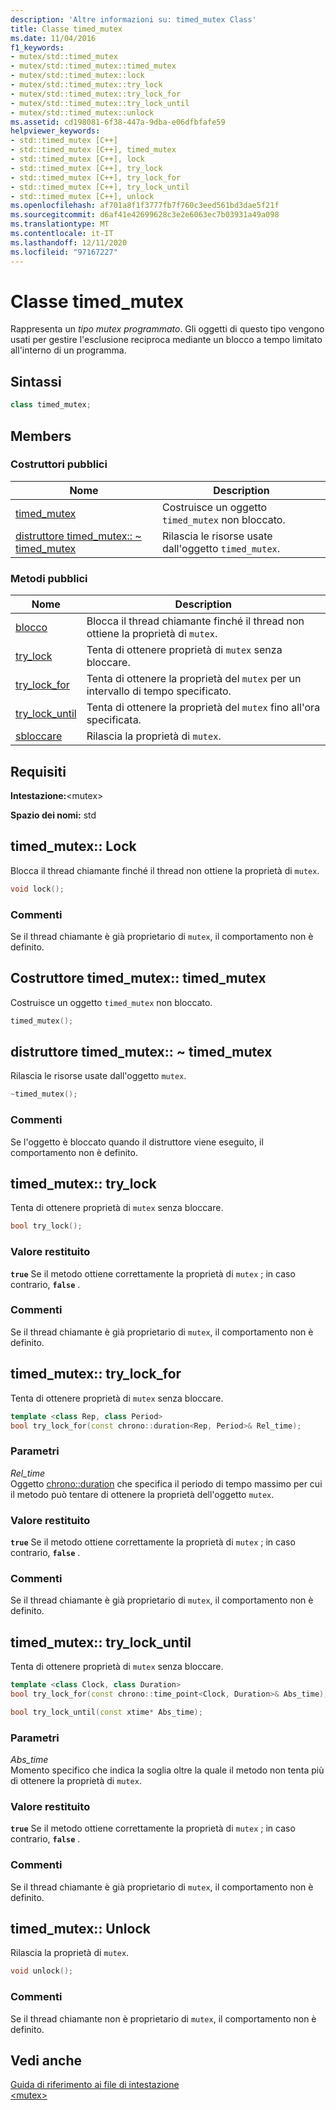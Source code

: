 ```yaml
---
description: 'Altre informazioni su: timed_mutex Class'
title: Classe timed_mutex
ms.date: 11/04/2016
f1_keywords:
- mutex/std::timed_mutex
- mutex/std::timed_mutex::timed_mutex
- mutex/std::timed_mutex::lock
- mutex/std::timed_mutex::try_lock
- mutex/std::timed_mutex::try_lock_for
- mutex/std::timed_mutex::try_lock_until
- mutex/std::timed_mutex::unlock
ms.assetid: cd198081-6f38-447a-9dba-e06dfbfafe59
helpviewer_keywords:
- std::timed_mutex [C++]
- std::timed_mutex [C++], timed_mutex
- std::timed_mutex [C++], lock
- std::timed_mutex [C++], try_lock
- std::timed_mutex [C++], try_lock_for
- std::timed_mutex [C++], try_lock_until
- std::timed_mutex [C++], unlock
ms.openlocfilehash: af701a8f1f3777fb7f760c3eed561bd3dae5f21f
ms.sourcegitcommit: d6af41e42699628c3e2e6063ec7b03931a49a098
ms.translationtype: MT
ms.contentlocale: it-IT
ms.lasthandoff: 12/11/2020
ms.locfileid: "97167227"
---
```

# <a name="timed_mutex-class"></a>Classe timed_mutex

Rappresenta un *tipo mutex programmato*. Gli oggetti di questo tipo vengono usati per gestire l'esclusione reciproca mediante un blocco a tempo limitato all'interno di un programma.

## <a name="syntax"></a>Sintassi

```cpp
class timed_mutex;
```

## <a name="members"></a>Members

### <a name="public-constructors"></a>Costruttori pubblici

|Nome|Description|
|----------|-----------------|
|[timed_mutex](#timed_mutex)|Costruisce un oggetto `timed_mutex` non bloccato.|
|[distruttore timed_mutex:: ~ timed_mutex](#dtortimed_mutex_destructor)|Rilascia le risorse usate dall'oggetto `timed_mutex`.|

### <a name="public-methods"></a>Metodi pubblici

|Nome|Description|
|----------|-----------------|
|[blocco](#lock)|Blocca il thread chiamante finché il thread non ottiene la proprietà di `mutex`.|
|[try_lock](#try_lock)|Tenta di ottenere proprietà di `mutex` senza bloccare.|
|[try_lock_for](#try_lock_for)|Tenta di ottenere la proprietà del `mutex` per un intervallo di tempo specificato.|
|[try_lock_until](#try_lock_until)|Tenta di ottenere la proprietà del `mutex` fino all'ora specificata.|
|[sbloccare](#unlock)|Rilascia la proprietà di `mutex`.|

## <a name="requirements"></a>Requisiti

**Intestazione:**\<mutex>

**Spazio dei nomi:** std

## <a name="timed_mutexlock"></a><a name="lock"></a> timed_mutex:: Lock

Blocca il thread chiamante finché il thread non ottiene la proprietà di `mutex`.

```cpp
void lock();
```

### <a name="remarks"></a>Commenti

Se il thread chiamante è già proprietario di `mutex`, il comportamento non è definito.

## <a name="timed_mutextimed_mutex-constructor"></a><a name="timed_mutex"></a> Costruttore timed_mutex:: timed_mutex

Costruisce un oggetto `timed_mutex` non bloccato.

```cpp
timed_mutex();
```

## <a name="timed_mutextimed_mutex-destructor"></a><a name="dtortimed_mutex_destructor"></a> distruttore timed_mutex:: ~ timed_mutex

Rilascia le risorse usate dall'oggetto `mutex`.

```cpp
~timed_mutex();
```

### <a name="remarks"></a>Commenti

Se l'oggetto è bloccato quando il distruttore viene eseguito, il comportamento non è definito.

## <a name="timed_mutextry_lock"></a><a name="try_lock"></a> timed_mutex:: try_lock

Tenta di ottenere proprietà di `mutex` senza bloccare.

```cpp
bool try_lock();
```

### <a name="return-value"></a>Valore restituito

**`true`** Se il metodo ottiene correttamente la proprietà di `mutex` ; in caso contrario, **`false`** .

### <a name="remarks"></a>Commenti

Se il thread chiamante è già proprietario di `mutex`, il comportamento non è definito.

## <a name="timed_mutextry_lock_for"></a><a name="try_lock_for"></a> timed_mutex:: try_lock_for

Tenta di ottenere proprietà di `mutex` senza bloccare.

```cpp
template <class Rep, class Period>
bool try_lock_for(const chrono::duration<Rep, Period>& Rel_time);
```

### <a name="parameters"></a>Parametri

*Rel_time*\
Oggetto [chrono::duration](../standard-library/duration-class.md) che specifica il periodo di tempo massimo per cui il metodo può tentare di ottenere la proprietà dell'oggetto `mutex`.

### <a name="return-value"></a>Valore restituito

**`true`** Se il metodo ottiene correttamente la proprietà di `mutex` ; in caso contrario, **`false`** .

### <a name="remarks"></a>Commenti

Se il thread chiamante è già proprietario di `mutex`, il comportamento non è definito.

## <a name="timed_mutextry_lock_until"></a><a name="try_lock_until"></a> timed_mutex:: try_lock_until

Tenta di ottenere proprietà di `mutex` senza bloccare.

```cpp
template <class Clock, class Duration>
bool try_lock_for(const chrono::time_point<Clock, Duration>& Abs_time);

bool try_lock_until(const xtime* Abs_time);
```

### <a name="parameters"></a>Parametri

*Abs_time*\
Momento specifico che indica la soglia oltre la quale il metodo non tenta più di ottenere la proprietà di `mutex`.

### <a name="return-value"></a>Valore restituito

**`true`** Se il metodo ottiene correttamente la proprietà di `mutex` ; in caso contrario, **`false`** .

### <a name="remarks"></a>Commenti

Se il thread chiamante è già proprietario di `mutex`, il comportamento non è definito.

## <a name="timed_mutexunlock"></a><a name="unlock"></a> timed_mutex:: Unlock

Rilascia la proprietà di `mutex`.

```cpp
void unlock();
```

### <a name="remarks"></a>Commenti

Se il thread chiamante non è proprietario di `mutex`, il comportamento non è definito.

## <a name="see-also"></a>Vedi anche

[Guida di riferimento ai file di intestazione](../standard-library/cpp-standard-library-header-files.md)\
[\<mutex>](../standard-library/mutex.md)
